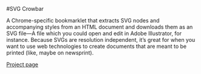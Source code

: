 #SVG Crowbar

A Chrome-specific bookmarklet that extracts SVG nodes and accompanying styles from an HTML document and downloads them as an SVG file—A file which you could open and edit in Adobe Illustrator, for instance. Because SVGs are resolution independent, it’s great for when you want to use web technologies to create documents that are meant to be printed (like, maybe on newsprint).

[Project page](https://albeertito7.github.com/svg-crowbar/)
